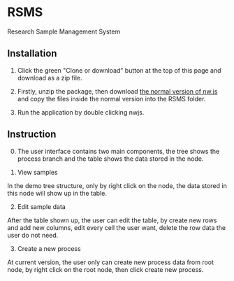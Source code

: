 # RSMS
Research Sample Management System


## Installation
1. Click the green "Clone or download" button at the top of this page and download as a zip file.

2. Firstly, unzip the package, then download [the normal version of nw.js](http://nwjs.io) and copy the files inside the normal version into the RSMS folder.
    
3. Run the application by double clicking nwjs.

## Instruction

0. The user interface contains two main components, the tree shows the process branch and the table shows the data stored in the node.

1. View samples

In the demo tree structure, only by right click on the node, the data stored in this node will show up in the table.

2. Edit sample data

After the table shown up, the user can edit the table, by create new rows and add new columns, edit every cell the user want, delete the row data the user do not need.

3. Create a new process

At current version, the user only can create new process data from root node, by right click on the root node, then click create new process.
